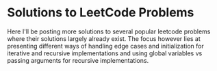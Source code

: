 # Solutions to LeetCode Problems

Here I'll be posting more solutions to several popular leetcode problems where their solutions largely already exist. The focus however lies at presenting different ways of handling edge cases and initialization for iterative and recursive implementations and using global variables vs passing arguments for recursive implementations.
